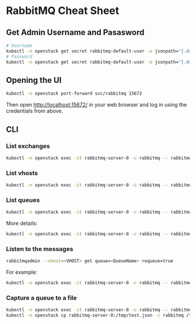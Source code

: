# RabbitMQ Cheat Sheet

## Get Admin Username and Pasasword

```bash
# Username
kubectl -n openstack get secret rabbitmq-default-user -o jsonpath="{.data.username}" | base64 --decode
# Password
kubectl -n openstack get secret rabbitmq-default-user -o jsonpath="{.data.password}" | base64 --decode
```

## Opening the UI

```bash
kubectl -n openstack port-forward svc/rabbitmq 15672
```

Then open <http://localhost:15672/> in your web browser and log in using the credentials from above.

## CLI

### List exchanges

```bash
kubectl -n openstack exec -it rabbitmq-server-0 -c rabbitmq -- rabbitmqadmin list exchanges
```

### List vhosts

```bash
kubectl -n openstack exec -it rabbitmq-server-0 -c rabbitmq -- rabbitmqadmin list vhosts
```

### List queues

```bash
kubectl -n openstack exec -it rabbitmq-server-0 -c rabbitmq -- rabbitmqadmin list queues
```

More details:

```bash
kubectl -n openstack exec -it rabbitmq-server-0 -c rabbitmq -- rabbitmqadmin list queues vhost name node messages message_stats.publish_details.rate
```

### Listen to the messages

```bash
rabbitmqadmin --vhost=<VHOST> get queue=<QueueName> requeue=true
```

For example:

```bash
kubectl -n openstack exec -it rabbitmq-server-0 -c rabbitmq -- rabbitmqadmin --vhost=nova get queue=notifications.info ackmode=ack_requeue_true count=5
```

### Capture a queue to a file

```bash
kubectl -n openstack exec -it rabbitmq-server-0 -c rabbitmq -- rabbitmqadmin --vhost=nova get queue=notifications.info ackmode=ack_requeue_true payload_file=/tmp/test.json
kubectl -n openstack cp rabbitmq-server-0:/tmp/test.json -c rabbitmq /tmp/test.json
```
